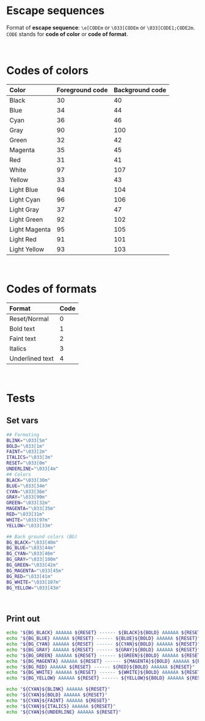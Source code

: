 # Escape sequences
Format of **escape sequence**: `\e[CODEm` or `\033[CODEm` or `\033[CODE1;CODE2m`.<br>
`CODE` stands for **code of color** or **code of format**.<br>

<br>

# Codes of colors
|Color|Foreground code|Background code|
|:----|:--------------|:--------------|
|Black|30|40|
|Blue|34|44|
|Cyan|36|46|
|Gray|90|100|
|Green|32|42|
|Magenta|35|45|
|Red|31|41|
|White|97|107|
|Yellow|33|43|
|Light Blue|94|104|
|Light Cyan|96|106|
|Light Gray|37|47|
|Light Green|92|102|
|Light Magenta|95|105|
|Light Red|91|101|
|Light Yellow|93|103|

<br>

# Codes of formats
|Format|Code|
|:----|:--------------|
|Reset/Normal|0|
|Bold text|1|
|Faint text|2|
|Italics|3|
|Underlined text|4|

<br>

# Tests
## Set vars
```bash
## Formating
BLINK="\033[5m"
BOLD="\033[1m"
FAINT="\033[2m"
ITALICS="\033[3m"
RESET="\033[0m"
UNDERLINE="\033[4m"
## Colors
BLACK="\033[30m"
BLUE="\033[34m"
CYAN="\033[36m"
GRAY="\033[90m"
GREEN="\033[32m"
MAGENTA="\033[35m"
RED="\033[31m"
WHITE="\033[97m"
YELLOW="\033[33m"

## Back ground colors (BG)
BG_BLACK="\033[40m"
BG_BLUE="\033[44m"
BG_CYAN="\033[46m"
BG_GRAY="\033[100m"
BG_GREEN="\033[42m"
BG_MAGENTA="\033[45m"
BG_RED="\033[41m"
BG_WHITE="\033[107m"
BG_YELLOW="\033[43m"
```

<br>

## Print out
```bash
echo "${BG_BLACK} AAAAAA ${RESET} ------ ${BLACK}${BOLD} AAAAAA ${RESET}"
echo "${BG_BLUE} AAAAAA ${RESET} ------ ${BLUE}${BOLD} AAAAAA ${RESET}"
echo "${BG_CYAN} AAAAAA ${RESET} ------ ${CYAN}${BOLD} AAAAAA ${RESET}"
echo "${BG_GRAY} AAAAAA ${RESET} ------ ${GRAY}${BOLD} AAAAAA ${RESET}"
echo "${BG_GREEN} AAAAAA ${RESET} ------ ${GREEN}${BOLD} AAAAAA ${RESET}"
echo "${BG_MAGENTA} AAAAAA ${RESET} ------ ${MAGENTA}${BOLD} AAAAAA ${RESET}"
echo "${BG_RED} AAAAAA ${RESET} ------ ${RED}${BOLD} AAAAAA ${RESET}"
echo "${BG_WHITE} AAAAAA ${RESET} ------ ${WHITE}${BOLD} AAAAAA ${RESET}"
echo "${BG_YELLOW} AAAAAA ${RESET} ------ ${YELLOW}${BOLD} AAAAAA ${RESET}"

echo "${CYAN}${BLINK} AAAAAA ${RESET}"
echo "${CYAN}${BOLD} AAAAAA ${RESET}"
echo "${CYAN}${FAINT} AAAAAA ${RESET}"
echo "${CYAN}${ITALICS} AAAAAA ${RESET}"
echo "${CYAN}${UNDERLINE} AAAAAA ${RESET}"
```